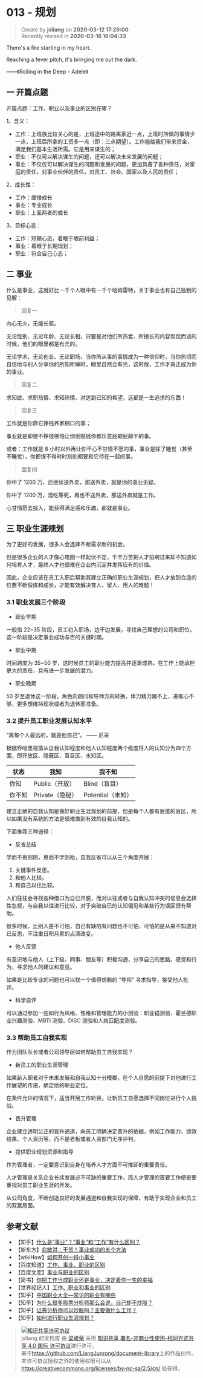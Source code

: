 013 - 规划
===

> Create by **jsliang** on **2020-03-12 17:29:00**  
> Recently revised in **2020-03-16 16:04:33**

There's a fire starting in my heart.

Reaching a fever pitch, it's bringing me out the dark.

——《Rolling in the Deep - Adele》

## 一 开篇点题

开篇点题：工作、职业以及事业的区别在哪？

1、含义：

* 工作：上班族比较关心的是，上班途中的路离家近一点，上班时所做的事情少一点，上班后所拿的工资多一点（即：三点期望）。工作能给我们带来资金，满足我们基本生活所需。它是用来谋生的；
* 职业：不仅可以解决谋生的问题，还可以解决未来发展的问题；
* 事业：不仅仅可以解决谋生的问题和发展的问题，更加具备了各种责任，对家庭的责任，对事业伙伴的责任，对员工、社会、国家以及人民的责任；

2、成长性：

* 工作：缓慢成长
* 事业：专业成长
* 职业：上面两者的成长

3、目标心态：

* 工作：短期心态，着眼于眼前利益；
* 事业：着眼于长期规划；
* 职业：符合自己心态；

## 二 事业

什么是事业，这就好比一千个人眼中有一千个哈姆雷特，关于事业也有自己独到的见解：

> 回复一

内心无火，无能长驱。

无论性别、无论年龄、无论长相，只要是对他们所热爱、所擅长的内容侃侃而谈的时候，他们的眼里都是有光的。

无论学术、无论创业、无论职场，当你所从事的事情成为一种信仰时，当你热切而自信地与别人分享你的所知所解时，眼里自然会有光，这时候，工作才真正成为你的事业。

> 回复二

求知欲、求职热情、求知热情、对达到已知的希望，这都是一生追求的东西！

> 回复三

工作就是你靠它挣钱养家糊口的事；

事业就是即使不挣钱哪怕让你倒贴钱你都乐意屁颠屁颠干的事。

或者：工作就是 8 小时以外再让你干心不甘情不愿的事，事业是除了睡觉（甚至不睡觉），你都恨不得时时刻刻都要和它待在一起的事。

> 回复四

你中了 1200 万，还继续送外卖，那送外卖，就是你的事业无疑。

你中了 1200 万，混吃等死，再也不送外卖，那送外卖就是工作。

心甘情愿去投入，能获得满足感和乐趣，那就是事业。

## 三 职业生涯规划

为了更好的发展，很多人会选择不断需求新的机会。

但是很多企业的人才像心电图一样起伏不定，千辛万苦把人才招聘过来却不知道如何培育人才，最终人才也很难在企业内沉淀并发挥应有的价值。

因此，企业应该在员工入职后帮助其建立正确的职业生涯规划，把人才放到合适的位置不断锻炼和成长，才能有效解决育人、留人、用人的难题！

### 3.1 职业发展三个阶段

* 职业早期

一般指 22~35 阶段，员工初入职场，边干边发展，寻找自己理想的公司和职位，这一阶段是决定事业成功与否的关键时期。

* 职业中期

时间跨度为 35~50 岁，这时候员工的职业能力提高并逐渐成熟，在工作上能承担更大的责任，具有进一步发展的潜力。

* 职业晚期

50 岁至退休这一阶段，角色向顾问和导师方向转换，体力精力跟不上，进取心不够，更多想维持现状或者为退休而准备。

### 3.2 提升员工职业发展认知水平

“离每个人最远的，就是他自己”。 —— 尼采

根据乔哈里视窗从自我认知程度和他人认知程度两个维度将人的认知分为四个方面，即开放区、隐蔽区、盲目区、未知区。

| 状态 | 我知 | 我不知 |
| --- | --- | --- |
| 你知 | Public（开放） | Blind（盲目） |
| 你不知 | Private（隐秘） | Potential（未知） |

建立正确的自我认知是做好职业生涯规划的前提，但是每个人都有思维的盲区，所以如果没有系统的方法是很难做到有效的自我认知的。

下面推荐三种途径：

* 反省总结

学而不思则罔，思而不学则殆，自我反省可以从三个角度开展：

1. 关键事件反思。
2. 和他人比较。
3. 和自己以往比较。

人们往往会寻找各种借口为自已开脱，而对以往或者与自我认知冲突的信息会选择性忽视，与自我以往进行比较，对于突破自已的认知偏见和某些行为误区很有帮助。

很多时候，比别人差不可怕，自已有缺陷有问题也不可怕，可怕的是从来不知道对已反思，不注重日积月累的点滴改变。

* 他人反馈

有意识地与他人（上下级、同事、朋友等）积极沟通，分享自己的思路、感觉和行为，寻求他人的建议和意见。

如果是比较专业的问题也可以找一个值得信赖的 “导师” 寻求指导，接受他人批评。

* 科学自评

可以通过参加一些如行为风格、性格和管理能力的小测验：职业锚测验、霍兰德职业兴趣测验、MBTI 测验、DISC 测验和人岗匹配度测验。

### 3.3 帮助员工自我实现

作为团队队长或者公司领导层如何帮助员工自我实现？

* 新员工的职业生涯管理

如果新入职者对于未来发展和自我认知十分模糊，在个人自愿的前提下对他进行工作展望的传递，确定他的职业定位。

在条件允许的情况下，适当开展工作轮换，让新员工自愿选择不同岗位进行个人挑战。

* 晋升管理

企业建立透明公正的晋升通道，向员工明确决定晋升的依据，例如工作能力、绩效结果、个人资历等，而不是老板或者人资部门无序评判。

* 提供职业规划资源和指导

作为管理者，一定要意识到自身在培养人才方面不可推卸的重要责任。

人才管理是关系企业长续发展必不可缺的重要工作，而人才管理的首要工作便是要重视对员工职业生涯的开发。

从公司角度，不断创造良好的发展通道和自我实现的保障，有助于实现企业和员工的双赢局面。

## 参考文献

* 【知乎】[什么是“事业”？“事业”和“工作”有什么区别？](https://www.zhihu.com/question/21582596)
* 【新东方】[俞敏洪：干货！事业成功的五个方法](http://www.neworiental.org/news/ymhzl/201704/8336810.html)
* 【wikiHow】[如何开创一份小事业](https://zh.wikihow.com/%E5%BC%80%E5%88%9B%E4%B8%80%E4%BB%BD%E5%B0%8F%E4%BA%8B%E4%B8%9A#)
* 【百度知道】[工作、事业、职业的区别](https://zhidao.baidu.com/question/165255823.html)
* 【百度文库】[事业与职业的区别](https://wenku.baidu.com/view/11011848e518964bcf847ced.html)
* 【简书】[你把工作当成职业还是事业，决定着你一生的幸福](https://www.jianshu.com/p/fb2451ab181e)
* 【世界经纪人】[工作、职业和事业的区别](http://www.ceconlinebbs.com/FORUM_POST_900001_900008_927943_0.HTM)
* 【知乎】[中国职业大全—常见的职业有哪些](https://zhuanlan.zhihu.com/p/101116475)
* 【知乎】[为什么很多股票分析师那么会说，自己却不炒股？](https://zhuanlan.zhihu.com/p/72850294)
* 【知乎】[证券分析师可以炒股吗？主要做什么工作？](https://www.gaodun.com/zq/1109531.html)
* 【知乎】[如何进行职业生涯规划？](https://zhuanlan.zhihu.com/p/74014603)


> <a rel="license" href="http://creativecommons.org/licenses/by-nc-sa/4.0/"><img alt="知识共享许可协议" style="border-width:0" src="https://i.creativecommons.org/l/by-nc-sa/4.0/88x31.png" /></a><br /><span xmlns:dct="http://purl.org/dc/terms/" property="dct:title">jsliang 的文档库</span> 由 <a xmlns:cc="http://creativecommons.org/ns#" href="https://github.com/LiangJunrong/document-library" property="cc:attributionName" rel="cc:attributionURL">梁峻荣</a> 采用 <a rel="license" href="http://creativecommons.org/licenses/by-nc-sa/4.0/">知识共享 署名-非商业性使用-相同方式共享 4.0 国际 许可协议</a>进行许可。<br />基于<a xmlns:dct="http://purl.org/dc/terms/" href="https://github.com/LiangJunrong/document-library" rel="dct:source">https://github.com/LiangJunrong/document-library</a>上的作品创作。<br />本许可协议授权之外的使用权限可以从 <a xmlns:cc="http://creativecommons.org/ns#" href="https://creativecommons.org/licenses/by-nc-sa/2.5/cn/" rel="cc:morePermissions">https://creativecommons.org/licenses/by-nc-sa/2.5/cn/</a> 处获得。